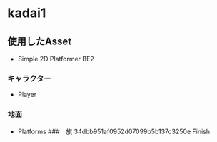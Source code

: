 # kadai1
## 使用したAsset
- Simple 2D Platformer BE2
### キャラクター
- Player
### 地面
- Platforms
###　旗
34dbb951af0952d07099b5b137c3250e
Finish
